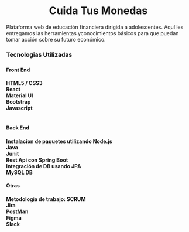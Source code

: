 <h1 align="center"> Cuida Tus Monedas </h1>

Plataforma web de educación financiera dirigida a adolescentes. Aquí les entregamos las herramientas yconocimientos básicos para que puedan tomar acción sobre su futuro económico.
<h3>Tecnologias Utilizadas<h3/>
<h4>Front End<h4/>
HTML5 / CSS3<br>
React<br>
Material UI<br>
Bootstrap<br>
Javascript<br>
<br>
<h4>Back End<h4/>
Instalacion de paquetes utilizando Node.js<br>
Java<br>
Junit<br>
Rest Api con Spring Boot<br>
Integración de DB usando JPA<br>
MySQL DB<br>

<h4>Otras<h4/>
Metodologia de trabajo: SCRUM<br>
Jira<br>
PostMan<br>
Figma<br>
Slack<br>


